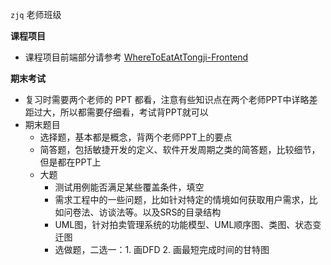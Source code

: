 `zjq` 老师班级

**课程项目**
- 课程项目前端部分请参考 [WhereToEatAtTongji-Frontend](https://github.com/WinstonLiyt/WhereToEatAtTongji-Frontend)



**期末考试**
- 复习时需要两个老师的 PPT 都看，注意有些知识点在两个老师PPT中详略差距过大，所以都需要仔细看，考试背PPT就可以
- 期末题目
  - 选择题，基本都是概念，背两个老师PPT上的要点
  - 简答题，包括敏捷开发的定义、软件开发周期之类的简答题，比较细节，但是都在PPT上
  - 大题
    - 测试用例能否满足某些覆盖条件，填空
    - 需求工程中的一些问题，比如针对特定的情境如何获取用户需求，比如问卷法、访谈法等。以及SRS的目录结构
    - UML图，针对拍卖管理系统的功能模型、UML顺序图、类图、状态变迁图
    - 选做题，二选一：1. 画DFD 2. 画最短完成时间的甘特图



